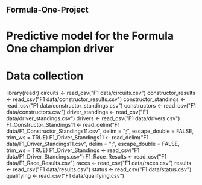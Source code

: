 ## Formula-One-Project
# Predictive model for the Formula One champion driver

# Data collection
library(readr)
circuits <- read_csv("F1 data/circuits.csv")
constructor_results <- read_csv("F1 data/constructor_results.csv")
constructor_standings <- read_csv("F1 data/constructor_standings.csv")
constructors <- read_csv("F1 data/constructors.csv")
driver_standings <- read_csv("F1 data/driver_standings.csv")
drivers <- read_csv("F1 data/drivers.csv")
F1_Constructor_Standings11 <- read_delim("F1 data/F1_Constructor_Standings11.csv", 
    delim = ";", escape_double = FALSE, trim_ws = TRUE)
F1_Driver_Standings11 <- read_delim("F1 data/F1_Driver_Standings11.csv", 
    delim = ";", escape_double = FALSE, trim_ws = TRUE)
F1_Driver_Standings <- read_csv("F1 data/F1_Driver_Standings.csv")
F1_Race_Results <- read_csv("F1 data/F1_Race_Results.csv")
races <- read_csv("F1 data/races.csv") 
results <- read_csv("F1 data/results.csv")
status <- read_csv("F1 data/status.csv") 
qualifying <- read_csv("F1 data/qualifying.csv") 